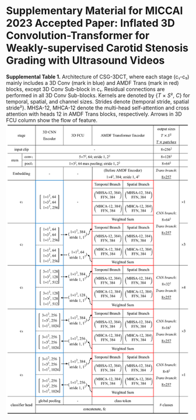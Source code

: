 # Supplementary Material for MICCAI 2023 Accepted Paper: Inflated 3D Convolution-Transformer for Weakly-supervised Carotid Stenosis Grading with Ultrasound Videos
__Supplemental Table 1.__ Architecture of CSG-3DCT, where each stage (c₁-c₅) mainly includes a 3D Conv (mark in blue) and AMDF Trans (mark in red) blocks, except 3D Conv Sub-block in c₁. Residual connections are performed
in all 3D Conv Sub-blocks. Kernels are denoted by {*T* × *S*², *C*} for temporal, spatial, and channel sizes. Strides denote {temporal stride, spatial stride²}. MHSA-12, MHCA-12 denote the multi-head self-attention and cross attention with heads 12 in AMDF Trans blocks, respectively. Arrows in 3D FCU column show the flow of feature.
![image](https://github.com/XinRuiZhou0106/CSG-3DCT_supp/blob/main/supp_miccai23.png)

